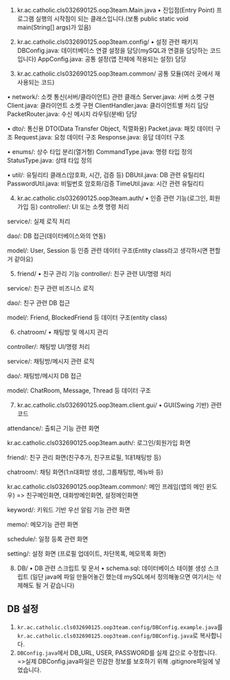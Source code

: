 1) kr.ac.catholic.cls032690125.oop3team.Main.java
•	진입점(Entry Point)
프로그램 실행의 시작점이 되는 클래스입니다.(보통 public static void main(String[] args)가 있음)


2) kr.ac.catholic.cls032690125.oop3team.config/
•	설정 관련 패키지
DBConfig.java: 데이터베이스 연결 설정을 담당(mySQL과 연결을 담당하는 코드입니다)
AppConfig.java: 공통 설정(앱 전체에 적용되는 설정) 담당


3) kr.ac.catholic.cls032690125.oop3team.common/
공통 모듈(여러 곳에서 재사용되는 코드)

•	network/:
소켓 통신(서버/클라이언트) 관련 클래스
Server.java: 서버 소켓 구현
Client.java: 클라이언트 소켓 구현
ClientHandler.java: 클라이언트별 처리 담당
PacketRouter.java: 수신 메시지 라우팅(분배) 담당

• dto/:
통신용 DTO(Data Transfer Object, 직렬화용)
Packet.java: 패킷 데이터 구조
Request.java: 요청 데이터 구조
Response.java: 응답 데이터 구조

•	enums/:
상수 타입 분리(열거형)
CommandType.java: 명령 타입 정의
StatusType.java: 상태 타입 정의

•	util/:
유틸리티 클래스(암호화, 시간, 검증 등)
DBUtil.java: DB 관련 유틸리티
PasswordUtil.java: 비밀번호 암호화/검증
TimeUtil.java: 시간 관련 유틸리티


4) kr.ac.catholic.cls032690125.oop3team.auth/
•	인증 관련 기능(로그인, 회원가입 등)
controller/:
UI 또는 소켓 명령 처리

service/:
실제 로직 처리

dao/:
DB 접근(데이터베이스와의 연동)

model/:
User, Session 등 인증 관련 데이터 구조(Entity class라고 생각하시면 편할 거 같아요)


5) friend/
•	친구 관리 기능
controller/:
친구 관련 UI/명령 처리

service/:
친구 관련 비즈니스 로직

dao/:
친구 관련 DB 접근

model/:
Friend, BlockedFriend 등 데이터 구조(entity class)


6) chatroom/
•	채팅방 및 메시지 관리

controller/:
채팅방 UI/명령 처리

service/:
채팅방/메시지 관련 로직

dao/:
채팅방/메시지 DB 접근

model/:
ChatRoom, Message, Thread 등 데이터 구조 


7) kr.ac.catholic.cls032690125.oop3team.client.gui/
•	GUI(Swing 기반) 관련 코드

attendance/:
출퇴근 기능 관련 화면

kr.ac.catholic.cls032690125.oop3team.auth/:
로그인/회원가입 화면

friend/:
친구 관리 화면(친구추가, 친구프로필, 1대1채팅방 등)

chatroom/:
채팅 화면(1:n대화방 생성, 그룹채팅방, 메뉴바 등)

kr.ac.catholic.cls032690125.oop3team.common/:
메인 프레임(앱의 메인 윈도우) => 친구메인화면, 대화방메인화면, 설정메인화면

keyword/:
키워드 기반 우선 알림 기능 관련 화면

memo/:
메모기능 관련 화면

schedule/:
일정 등록 관련 화면

setting/:
설정 화면 (프로필 업데이트, 차단목록, 메모목록 화면)


8) DB/
•	DB 관련 스크립트 및 문서
•	schema.sql:
데이터베이스 테이블 생성 스크립트 (일단 java에 파일 만들어놓긴 했는데 mySQL에서 정의해놓으면 여기서는 삭제해도 될 거 같습니다)

## DB 설정
1. `kr.ac.catholic.cls032690125.oop3team.config/DBConfig.example.java`를 `kr.ac.catholic.cls032690125.oop3team.config/DBConfig.java`로 복사합니다.
2. `DBConfig.java`에서 DB_URL, USER, PASSWORD를 실제 값으로 수정합니다.
=>실제 DBConfig.java파일은 민감한 정보를 보호하기 위해 .gitignore파일에 넣었습니다.
